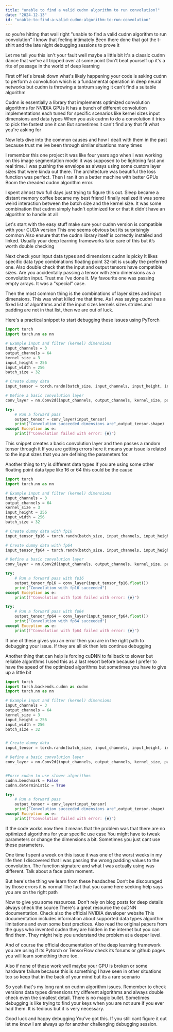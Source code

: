 ```yaml
---
title: "unable to find a valid cudnn algorithm to run convolution?"
date: "2024-12-13"
id: "unable-to-find-a-valid-cudnn-algorithm-to-run-convolution"
---
```


 so you’re hitting that wall right "unable to find a valid cudnn algorithm to run convolution" I know that feeling intimately Been there done that got the t-shirt and the late night debugging sessions to prove it

Let me tell you this isn't your fault well maybe a little bit It's a classic cudnn dance that we've all tripped over at some point Don't beat yourself up it's a rite of passage in the world of deep learning

First off let's break down what's likely happening your code is asking cudnn to perform a convolution which is a fundamental operation in deep neural networks but cudnn is throwing a tantrum saying it can't find a suitable algorithm

Cudnn is essentially a library that implements optimized convolution algorithms for NVIDIA GPUs It has a bunch of different convolution implementations each tuned for specific scenarios like kernel sizes input dimensions and data types When you ask cudnn to do a convolution it tries to pick the fastest one it can But sometimes it can't find any that fit what you're asking for

Now lets dive into the common causes and how I dealt with them in the past because trust me ive been through similar situations many times

I remember this one project it was like four years ago when I was working on this image segmentation model it was supposed to be lightning fast and real time. I was pushing the envelope as always using some custom layer sizes that were kinda out there. The architecture was beautiful the loss function was perfect. Then I ran it on a better machine with better GPUs Boom the dreaded cudnn algorithm error.

I spent almost two full days just trying to figure this out. Sleep became a distant memory coffee became my best friend I finally realized it was some weird interaction between the batch size and the kernel size. It was some combination that cudnn simply hadn't optimized for or that it didn't have an algorithm to handle at all

Let's start with the easy stuff make sure your cudnn version is compatible with your CUDA version This one seems obvious but its surprisingly common Also ensure that the cudnn library itself is correctly installed and linked. Usually your deep learning frameworks take care of this but it’s worth double checking

Next check your input data types and dimensions cudnn is picky It likes specific data type combinations floating point 32-bit is usually the preferred one. Also double check that the input and output tensors have compatible sizes. Are you accidentally passing a tensor with zero dimensions as a convolution input. Trust me I've done it. My favourite one was passing empty arrays. It was a "special" case.

Then the most common thing is the combinations of layer sizes and input dimensions. This was what killed me that time. As I was saying cudnn has a fixed list of algorithms and if the input sizes kernels sizes strides and padding are not in that list, then we are out of luck.

Here's a practical snippet to start debugging these issues using PyTorch

```python
import torch
import torch.nn as nn

# Example input and filter (kernel) dimensions
input_channels = 3
output_channels = 64
kernel_size = 3
input_height = 256
input_width = 256
batch_size = 32

# Create dummy data
input_tensor = torch.randn(batch_size, input_channels, input_height, input_width, device='cuda')

# Define a basic convolution layer
conv_layer = nn.Conv2d(input_channels, output_channels, kernel_size, padding=1).cuda()

try:
    # Run a forward pass
    output_tensor = conv_layer(input_tensor)
    print("Convolution succeeded dimensions are",output_tensor.shape)
except Exception as e:
    print(f"Convolution failed with error: {e}")
```

This snippet creates a basic convolution layer and then passes a random tensor through it If you are getting errors here it means your issue is related to the input sizes that you are defining the parameters for.

Another thing to try is different data types If you are using some other floating point data type like 16 or 64 this could be the cause

```python
import torch
import torch.nn as nn

# Example input and filter (kernel) dimensions
input_channels = 3
output_channels = 64
kernel_size = 3
input_height = 256
input_width = 256
batch_size = 32

# Create dummy data with fp16
input_tensor_fp16 = torch.randn(batch_size, input_channels, input_height, input_width, dtype=torch.float16, device='cuda')

# Create dummy data with fp64
input_tensor_fp64 = torch.randn(batch_size, input_channels, input_height, input_width, dtype=torch.float64, device='cuda')

# Define a basic convolution layer
conv_layer = nn.Conv2d(input_channels, output_channels, kernel_size, padding=1).cuda()

try:
    # Run a forward pass with fp16
    output_tensor_fp16 = conv_layer(input_tensor_fp16.float())
    print("Convolution with fp16 succeeded")
except Exception as e:
    print(f"Convolution with fp16 failed with error: {e}")

try:
    # Run a forward pass with fp64
    output_tensor_fp64 = conv_layer(input_tensor_fp64.float())
    print("Convolution with fp64 succeeded")
except Exception as e:
    print(f"Convolution with fp64 failed with error: {e}")
```

If one of these gives you an error then you are in the right path to debugging your issue. If they are all ok then lets continue debugging

Another thing that can help is forcing cuDNN to fallback to slower but reliable algorithms I used this as a last resort before because I prefer to have the speed of the optimized algorithms but sometimes you have to give up a little bit

```python
import torch
import torch.backends.cudnn as cudnn
import torch.nn as nn

# Example input and filter (kernel) dimensions
input_channels = 3
output_channels = 64
kernel_size = 3
input_height = 256
input_width = 256
batch_size = 32


# Create dummy data
input_tensor = torch.randn(batch_size, input_channels, input_height, input_width, device='cuda')

# Define a basic convolution layer
conv_layer = nn.Conv2d(input_channels, output_channels, kernel_size, padding=1).cuda()


#Force cudnn to use slower algorithms
cudnn.benchmark = False
cudnn.deterministic = True

try:
    # Run a forward pass
    output_tensor = conv_layer(input_tensor)
    print("Convolution succeeded dimensions are",output_tensor.shape)
except Exception as e:
    print(f"Convolution failed with error: {e}")
```

If the code works now then it means that the problem was that there are no optimized algorithms for your specific use case You might have to tweak parameters or change the dimensions a bit. Sometimes you just cant use these parameters.

One time I spent a week on this issue it was one of the worst weeks in my life then I discovered that I was passing the wrong padding values to the convolution. The function signature and what I was actually using was different. Talk about a face palm moment.

But here's the thing we learn from these headaches Don’t be discouraged by those errors it is normal The fact that you came here seeking help says you are on the right path

Now to give you some resources. Don't rely on blog posts for deep details always check the source There's a great resource the cuDNN documentation. Check also the official NVIDIA developer website This documentation includes information about supported data types algorithm limitations and even some best practices. Also read the original papers from the guys who invented cudnn they are hidden in the internet but you can find them. They might help you understand the problem at a deeper level.

And of course the official documentation of the deep learning framework you are using if its Pytorch or TensorFlow check its forums or github pages you will learn something there too.

Also if none of these work well maybe your GPU is broken or some hardware failure because this is something I have seen in other situations too so keep that in the back of your mind but its a rare scenario

So yeah that's my long rant on cudnn algorithm issues. Remember to check versions data types dimensions try different algorithms and always double check even the smallest detail. There is no magic bullet. Sometimes debugging is like trying to find your keys when you are not sure if you ever had them. It is tedious but it is very necessary.

Good luck and happy debugging You’ve got this. If you still cant figure it out let me know I am always up for another challenging debugging session.
